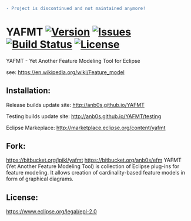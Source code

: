 ```diff
- Project is discontinued and not maintained anymore!
```

# YAFMT [![Version](https://img.shields.io/github/release/anb0s/YAFMT.svg)](https://github.com/anb0s/YAFMT/releases) [![Issues](https://img.shields.io/github/issues/anb0s/YAFMT.svg)](https://github.com/anb0s/YAFMT/issues) [![Build Status](https://app.travis-ci.com/anb0s/YAFMT.svg?branch=master)](https://app.travis-ci.com/anb0s/YAFMT) [![License](https://img.shields.io/badge/License-EPL%202.0-blue.svg)](https://www.eclipse.org/legal/epl-2.0)

YAFMT - Yet Another Feature Modeling Tool for Eclipse

see: https://en.wikipedia.org/wiki/Feature_model

Installation:
-------------
Release builds update site: http://anb0s.github.io/YAFMT

Testing builds update site: http://anb0s.github.io/YAFMT/testing

Eclipse Markeplace: http://marketplace.eclipse.org/content/yafmt


Fork:
-----
https://bitbucket.org/jpikl/yafmt
https://bitbucket.org/anb0s/efm
YAFMT (Yet Another Feature Modeling Tool) is collection of Eclipse plug-ins for feature modeling. It allows creation of cardinality-based feature models in form of graphical diagrams.

License:
--------
https://www.eclipse.org/legal/epl-2.0
